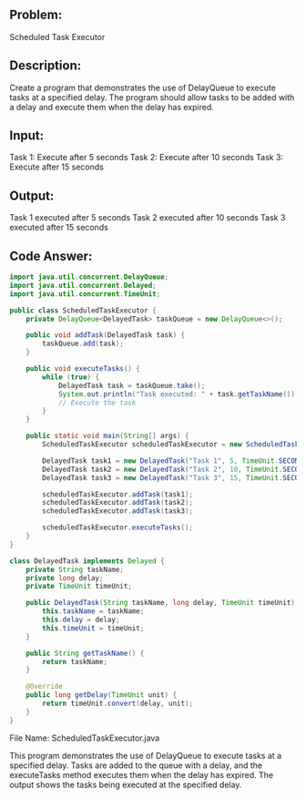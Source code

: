 ## Problem: 
Scheduled Task Executor

## Description: 
Create a program that demonstrates the use of DelayQueue to execute tasks at a specified delay. The program should allow tasks to be added with a delay and execute them when the delay has expired.

## Input:
Task 1: Execute after 5 seconds
Task 2: Execute after 10 seconds
Task 3: Execute after 15 seconds
## Output:
Task 1 executed after 5 seconds
Task 2 executed after 10 seconds
Task 3 executed after 15 seconds

## Code Answer:
```Java
import java.util.concurrent.DelayQueue;
import java.util.concurrent.Delayed;
import java.util.concurrent.TimeUnit;

public class ScheduledTaskExecutor {
    private DelayQueue<DelayedTask> taskQueue = new DelayQueue<>();

    public void addTask(DelayedTask task) {
        taskQueue.add(task);
    }

    public void executeTasks() {
        while (true) {
            DelayedTask task = taskQueue.take();
            System.out.println("Task executed: " + task.getTaskName());
            // Execute the task
        }
    }

    public static void main(String[] args) {
        ScheduledTaskExecutor scheduledTaskExecutor = new ScheduledTaskExecutor();

        DelayedTask task1 = new DelayedTask("Task 1", 5, TimeUnit.SECONDS);
        DelayedTask task2 = new DelayedTask("Task 2", 10, TimeUnit.SECONDS);
        DelayedTask task3 = new DelayedTask("Task 3", 15, TimeUnit.SECONDS);

        scheduledTaskExecutor.addTask(task1);
        scheduledTaskExecutor.addTask(task2);
        scheduledTaskExecutor.addTask(task3);

        scheduledTaskExecutor.executeTasks();
    }
}

class DelayedTask implements Delayed {
    private String taskName;
    private long delay;
    private TimeUnit timeUnit;

    public DelayedTask(String taskName, long delay, TimeUnit timeUnit) {
        this.taskName = taskName;
        this.delay = delay;
        this.timeUnit = timeUnit;
    }

    public String getTaskName() {
        return taskName;
    }

    @Override
    public long getDelay(TimeUnit unit) {
        return timeUnit.convert(delay, unit);
    }
}
```
File Name: ScheduledTaskExecutor.java

This program demonstrates the use of DelayQueue to execute tasks at a specified delay. Tasks are added to the queue with a delay, and the executeTasks method executes them when the delay has expired. The output shows the tasks being executed at the specified delay.